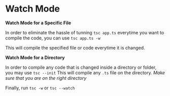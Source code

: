 # Watch Mode

**Watch Mode for a Specific File** 

In order to eliminate the hassle of tunning `tsc app.ts` everytime you want to compile the code,
you can use `tsc app.ts -w`

This will compile the specified file or code everytime it is changed.

**Watch Mode for a Directory**

In order to compile any code that is changed inside a directory or folder, you may use
`tsc --init` 
This will compile any `.ts` file on the directory.
*Make sure that you are on the right directory*

Finally, run `tsc -w` or `tsc --watch`